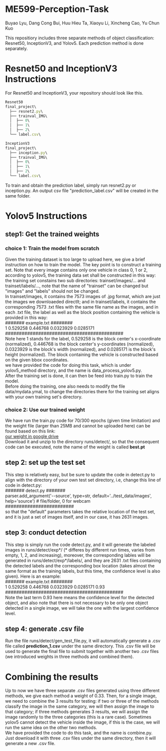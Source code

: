 # ME599-Perception-Task
Buyao Lyu, Dang Cong Bui, Huu Hieu Ta, Xiaoyu Li, Xincheng Cao, Yu Chun Kuo

This repositiory includes three separate methods of object classification: Resnet50, InceptionV3, and Yolov5. Each prediction method is done separately.

# Resnet50 and InceptionV3 Instructions
For Resnet50 and InceptionV3, your repository should look like this. 

```javascript
Resnet50
final_project\
  ├── resnet2.py\
  ├── trainval_IMG\
  │  ├── 0\
  │  ├── 1\
  │  ├── 2\
  └── label.csv\

InceptionV3
final_project\
  ├── inception.py\
  ├── trainval_IMG\
  │  ├── 0\
  │  ├── 1\
  │  ├── 2\
  └── label.csv\
```

To train and obtain the prediction label, simply run resnet2.py or inception.py. An output csv file "prediction_label.csv" will be created in the same folder.


# Yolov5 Instructions
## step1: Get the trained weights
### choice 1: Train the model from scratch
Given the training dataset is too large to upload here, we give a brief instruction on how to train the model. The key point is to construct a training set.
Note that every image contains only one vehicle in class 0, 1 or 2, according to yolov5, the training data set shall be constructed in this way:
the training set constains two sub directories: trainset/images/... and trainset/labels/..., note that the name of "trainset" can be changed but "images" and "labels" should not be changed.  
In trainset/images, it contains the 7573 images of .jpg format, which are just the images we downloaeded directlt; and in trainset/labels, it contains the corresponding 7573 .txt files with the same file name as the images, and in each .txt file, the label as well as the block position containing the vehicle is provided in this way:  
####### example.txt ########  
1 0.529258 0.446768 0.0323929 0.0285171   
###########################################  
Note here 1 stands for the label, 0.529258 is the block center's x-coordinate (normalized), 0.446768 is the block center's y-coordinates (normalized), 0.0323929 is the block's width (normalized), and 0.0285171 is the block's height (normalized). The block containing the vehicle is constructed based on the given bbox coordinates.   
we have provided the code for doing this task, which is under yolov5_method directory, and the name is data_process_yolov5.py.  
After the training set is done, it can then be feed into train.py to train the model.  
Before doing the training, one also needs to modify the file data/mydata.ymal, to change the directories there for the training set aligns with your own training set's directory.


### choice 2: Use our trained weight
We have run the train.py code for 70/300 epochs (given time limitation) and the weight file (larger than 25MB and cannot be uploaded here) can be found based on this link:  
[our weight in google drive](https://drive.google.com/drive/folders/1sO_2jmsFzSGNHhf5USEjXP7da1DUI7xm)  
Download it and unzip to the directory runs/detect/, so that the consequent code can be executed, note the name of the weight is called **best.pt**


## step 2: set up the test set  
This step is relatively easy, but be sure to update the code in detect.py to align with the directory of your own test set directory, i.e, change this line of code in detect.py:     
####### detect.py #######  
parser.add_argument('--source', type=str, default='../test_data/images', help='source')  # file/folder, 0 for webcam    
#########################  
so that the "default" parameters takes the relative location of the test set, and it is just a set of images itself, and in our case, it has 2631 images.


## step 3: conduct detection
This step is simply run the code detect.py, and it will generate the labeled images in runs/detect/exp*/ (* differes by different run times, varies from empty, 1, 2, and increasing), moreover, the corresponding lables will be generated in runs/detect/exp*/labels/, and they are 2631 .txt files containing the detected labels and the corresponding box location (takes almost the same format as the training labels, but this time, the confidence level is also given). Here is an example:  
####### example.txt ########  
1 0.529258 0.446768 0.0323929 0.0285171 0.93  
###########################################  
Note the last term 0.93 here means the confidence level for the detected object, and also note that there is not necessary to be only one object detected in a single image, we will take the one with the largest confidence level.

## step 4: generate .csv file
Run the file runs/detect/gen_test_file.py, it will automatically generate a .csv file called **prediction_1.csv** under the same directory. This .csv file will be used to generate the final file to submit together with another two .csv files (we introduced weights in three methods and combined them).  

# Combining the results
Up to now we have three separate .csv files generated using three different methods, we give each method a weight of 0.33. Then, for a single image, we need to combine the 3 results for testing: if two or three of the methods classify the image in the same category, we will then assign the image to that category; if three methods generates 3 results, we will assign the image randomly to the three categories (this is a rare case). Sometimes yolov5 cannot detect the vehicle inside the image, if this is the case, we will run the same idea on the other two methods.  
We have provided the code to do this task, and the name is combine.py. Just download it with three .csv files under the same directory, then it will generate a new .csv file.
 
